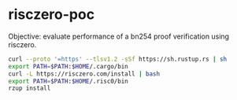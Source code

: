 # risczero-poc

Objective: evaluate performance of a bn254 proof verification using risczero.

```bash
curl --proto '=https' --tlsv1.2 -sSf https://sh.rustup.rs | sh
export PATH=$PATH:$HOME/.cargo/bin
curl -L https://risczero.com/install | bash
export PATH=$PATH:$HOME/.risc0/bin
rzup install
```
